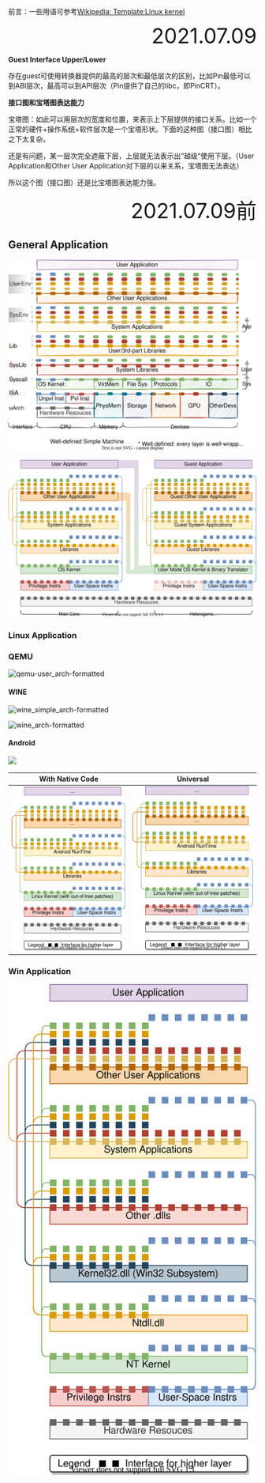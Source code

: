 前言：一些用语可参考[Wikipedia: Template:Linux kernel](https://en.wikipedia.org/wiki/Template:Linux_kernel)

<div style="text-align:right; font-size:3em;">2021.07.09</div>

**Guest Interface Upper/Lower**

存在guest可使用转换器提供的最高的层次和最低层次的区别，比如Pin最低可以到ABI层次，最高可以到API层次（Pin提供了自己的libc，即PinCRT）。

**接口图和宝塔图表达能力**

宝塔图：如此可以用层次的宽度和位置，来表示上下层提供的接口关系。比如一个正常的硬件+操作系统+软件层次是一个宝塔形状。下面的这种图（接口图）相比之下太复杂。

还是有问题，某一层次完全遮蔽下层，上层就无法表示出“越级”使用下层。（User Application和Other User Application对下层的以来关系，宝塔图无法表达）

所以这个图（接口图）还是比宝塔图表达能力强。

<div style="text-align:right; font-size:3em;">2021.07.09前</div>

## General Application

![general_app_arch-formatted](images/general_app_arch.svg)

![general_app_on_user_mode_os_arch](images/general_app_on_user_mode_os_arch.svg)

### Linux Application

### QEMU

![qemu-user_arch-formatted](../BT/QEMU/images/qemu-user_arch-formatted.svg)

#### WINE

![wine_simple_arch-formatted](../CompatLayer/WINE/images/wine_simple_arch-formatted.svg)

![wine_arch-formatted](../CompatLayer/WINE/images/wine_arch-formatted.svg)

#### Android

![](https://source.android.com/images/android_stack_720.png)

|                       With Native Code                       |                          Universal                           |
| :----------------------------------------------------------: | :----------------------------------------------------------: |
| ![android_native_arch-formatted](./images/android_native_arch-formatted.svg) | ![android_universal_arch-formatted](./images/android_universal_arch-formatted.svg) |

### Win Application

![win_app_arch-formatted](./images/win_app_arch-formatted.svg)
